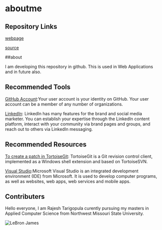 # aboutme

## Repository Links

[webpage](https://github.com/rajesh4322/aboutme/edit/master/README.md)

[source](https://github.com/rajesh4322/aboutme/blob/master/README.md)

##about

I am developing this repository in github.
This is used in Web Applications and in future also.

## Recommended Tools

[GitHub Account](https://github.com/rajesh4322):Your user account is your identity on GitHub. Your user account can be a member of any number of organizations.

[LinkedIn](https://www.linkedin.com/in/rajesh-tarigopula-82500b128/): LinkedIn has many features for the brand and social media marketer. You can establish your expertise through the LinkedIn content platform, interact with your community via brand pages and groups, and reach out to others via LinkedIn messaging.

## Recommended Resources 

[To create a patch in TortoiseGit](https://tortoisegit.org/docs/tortoisegit/tgit-dug-patch.html): TortoiseGit is a Git revision control client, implemented as a Windows shell extension and based on TortoiseSVN.

[Visual Studio](https://visualstudio.microsoft.com/):Microsoft Visual Studio is an integrated development environment (IDE) from Microsoft. It is used to develop computer programs, as well as websites, web apps, web services and mobile apps.


## Contributers

Hello everyone, I am Rajesh Tarigopula curently pursuing my masters in Applied Computer Science from Northwest Missouri State University.


![LeBron James](https://www.nba.com/lakers/sites/lakers/files/styles/story_main_photo/public/ts_lbjallstar.jpg?itok=5wZzW8Rm)
